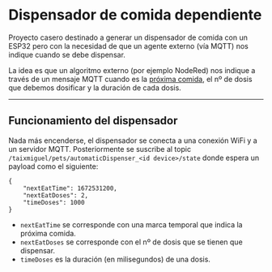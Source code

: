 # Dispensador de comida dependiente

Proyecto casero destinado a generar un dispensador de comida con un ESP32 pero con la necesidad de que un agente externo (vía MQTT) nos indique cuando se debe dispensar.

La idea es que un algoritmo externo (por ejemplo NodeRed) nos indique a través de un mensaje MQTT cuando es la [próxima comida](https://es.wikipedia.org/wiki/Marca_temporal), el nº de dosis que debemos dosificar y la duración de cada dosis.
***

## Funcionamiento del dispensador

Nada más encenderse, el dispensador se conecta a una conexión WiFi y a un servidor MQTT. Posteriormente se suscribe al topic `/taixmiguel/pets/automaticDispenser_<id device>/state` donde espera un payload como el siguiente:
```
{
    "nextEatTime": 1672531200,
    "nextEatDoses": 2,
    "timeDoses": 1000
}
```
* `nextEatTime` se corresponde con una marca temporal que indica la próxima comida.
* `nextEatDoses` se corresponde con el nº de dosis que se tienen que dispensar.
* `timeDoses` es la duración (en milisegundos) de una dosis.
